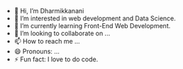 - 👋 Hi, I’m Dharmikkanani
- 👀 I’m interested in web development and Data Science.
- 🌱 I’m currently learning Front-End Web Development. 
- 💞️ I’m looking to collaborate on ...
- 📫 How to reach me ...
- 😄 Pronouns: ...
- ⚡ Fun fact: I love to do code.

<!---
Dharmikkanani12/Dharmikkanani12 is a ✨ special ✨ repository because its `README.md` (this file) appears on your GitHub profile.
You can click the Preview link to take a look at your changes.
--->
